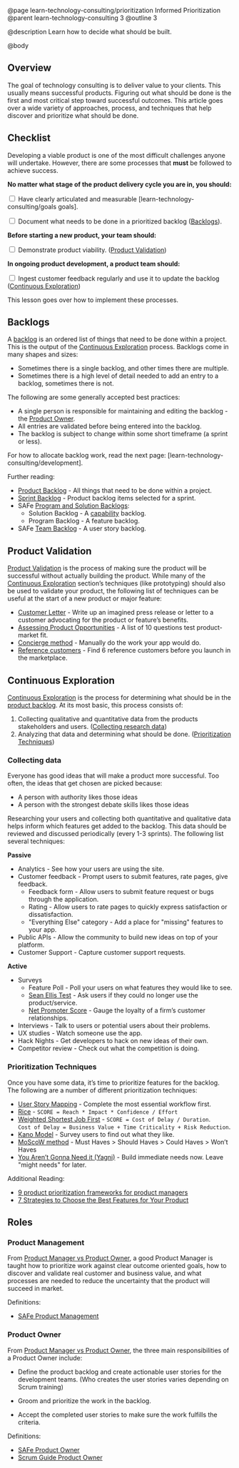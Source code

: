 @page learn-technology-consulting/prioritization Informed Prioritization
@parent learn-technology-consulting 3
@outline 3

@description Learn how to decide what should be built.

@body

## Overview

The goal of technology consulting is to deliver value to
your clients. This usually means successful products. Figuring out
what should be done is the first and most critical step toward
successful outcomes. This article goes over a wide variety of
approaches, process, and techniques that help discover and
prioritize what should be done.

## Checklist

Developing a viable product is one of the most difficult challenges
anyone will undertake. However, there are some processes that
**must** be followed to achieve success.

**No matter what stage of the product delivery cycle you are in, you should:**

<input type="checkbox"/> Have clearly articulated and measurable [learn-technology-consulting/goals goals].

<input type="checkbox"/> Document what needs to be done in a prioritized backlog ([Backlogs](#backlogs)).

**Before starting a new product, your team should:**

<input type="checkbox"/> Demonstrate product viability. ([Product Validation](#product-validation))

**In ongoing product development, a product team should:**

<input type="checkbox"/> Ingest customer feedback regularly and use it to update the backlog ([Continuous Exploration](#continuous-exploration))

This lesson goes over how to implement these processes.

## Backlogs

A [backlog](<https://en.wikipedia.org/wiki/Scrum_(software_development)#Product_backlog>) is an ordered list of things that need to be done within a project. This is the output of the [Continuous Exploration](#continuous-exploration)
process. Backlogs come in many shapes and sizes:

- Sometimes there is a single backlog, and other times there are multiple.
- Sometimes there is a high level of detail needed to add an entry to a backlog,
  sometimes there is not.

The following are some generally accepted best practices:

- A single person is responsible for maintaining and editing the backlog - the [Product Owner](#product-owner).
- All entries are validated before being entered into the backlog.
- The backlog is subject to change within some short timeframe (a sprint or less).

For how to allocate backlog work, read the next page: [learn-technology-consulting/development].

Further reading:

- [Product Backlog](https://www.scrum-institute.org/The_Scrum_Product_Backlog.php) - All things that need to be done within a project.
- [Sprint Backlog](https://www.scrum.org/resources/what-is-a-sprint-backlog) - Product backlog items selected for a sprint.
- SAFe [Program and Solution Backlogs](https://www.scaledagileframework.com/program-and-solution-backlogs/):
  - Solution Backlog - A [capability](https://www.scaledagileframework.com/solution/) backlog.
  - Program Backlog - A feature backlog.
- SAFe [Team Backlog](https://www.scaledagileframework.com/team-backlog/) - A user story backlog.

## Product Validation

[Product Validation](https://svpg.com/product-validation/) is the process of
making sure the product will be successful without actually building the
product. While many of the [Continuous Exploration](#continuous-exploration) section’s techniques (like prototyping) should also be used to validate your product,
the following list of techniques can be useful at the start of a new product or major
feature:

- [Customer Letter](https://svpg.com/the-customer-letter/) - Write up an imagined press release or letter to a customer advocating for the product or feature’s benefits.
- [Assessing Product Opportunities](https://svpg.com/assessing-product-opportunities/) - A list of 10 questions test product-market fit.
- [Concierge method](http://ibuildmvps.com/blog/the-concierge-minimum-viable-product-maximizes-customer-learning) - Manually do the work your app would do.
- [Reference customers](https://svpg.com/the-power-of-reference-customers/) - Find 6 reference customers before you launch in the marketplace.

## Continuous Exploration

[Continuous Exploration](https://www.scaledagileframework.com/continuous-exploration/)
is the process for determining what should be in the [product backlog](<https://en.wikipedia.org/wiki/Scrum_(software_development)#Product_backlog>). At its most basic, this process consists of:

1. Collecting qualitative and quantitative data from the products stakeholders and users. ([Collecting research data](#collecting-data))
2. Analyzing that data and determining what should be done. ([Prioritization Techniques](#prioritization-techniques))

### Collecting data

Everyone has good ideas that will make a product more successful. Too often,
the ideas that get chosen are picked because:

- A person with authority likes those ideas
- A person with the strongest debate skills likes those ideas

Researching your users and collecting both quantitative and qualitative data
helps inform which features get added to the backlog. This data should be
reviewed and discussed periodically (every 1-3 sprints).
The following list several techniques:

**Passive**

- Analytics - See how your users are using the site.
- Customer feedback - Prompt users to submit features, rate pages, give feedback.
  - Feedback form - Allow users to submit feature request or bugs through the application.
  - Rating - Allow users to rate pages to quickly express satisfaction or dissatisfaction.
  - "Everything Else" category - Add a place for "missing" features to your app.
- Public APIs - Allow the community to build new ideas on top of your platform.
- Customer Support - Capture customer support requests.

**Active**

- Surveys
  - Feature Poll - Poll your users on what features they would like to see.
  - [Sean Ellis Test](https://www.cleverism.com/product-market-fit-sean-ellis-test/) - Ask users if they could no longer use the product/service.
  - [Net Promoter Score](https://en.wikipedia.org/wiki/Net_Promoter) - Gauge the loyalty of a firm’s customer relationships.
- Interviews - Talk to users or potential users about their problems.
- UX studies - Watch someone use the app.
- Hack Nights - Get developers to hack on new ideas of their own.
- Competitor review - Check out what the competition is doing.

### Prioritization Techniques

Once you have some data, it’s time to prioritize features for the backlog. The
following are a number of different prioritization techniques:

- [User Story Mapping](https://manifesto.co.uk/user-story-mapping/) -
  Complete the most essential workflow first.
- [Rice](https://www.intercom.com/blog/rice-simple-prioritization-for-product-managers/) - `SCORE = Reach * Impact * Confidence / Effort`
- [Weighted Shortest Job First](https://www.scaledagileframework.com/wsjf/) - `SCORE = Cost of Delay / Duration`.  
  `Cost of Delay = Business Value + Time Criticality + Risk Reduction`.
- [Kano Model](https://en.wikipedia.org/wiki/Kano_model) - Survey
  users to find out what they like.
- [MoScoW method](https://en.wikipedia.org/wiki/MoSCoW_method) - Must Haves > Should Haves > Could Haves > Won’t Haves
- [You Aren’t Gonna Need it (Yagni)](https://martinfowler.com/bliki/Yagni.html) - Build immediate needs now. Leave "might needs" for later.

Additional Reading:

- [9 product prioritization frameworks for product managers](https://roadmunk.com/guides/product-prioritization-techniques-product-managers/)
- [7 Strategies to Choose the Best Features for Your Product](https://www.productplan.com/strategies-prioritize-product-features/)

## Roles

### Product Management

From [Product Manager vs Product Owner](https://medium.com/@melissaperri/product-manager-vs-product-owner-57ff829aa74d), a good Product Manager is taught how to prioritize work against clear outcome oriented goals, how to discover and validate real customer and business value, and what processes are needed to reduce the uncertainty that the product will succeed in market.

Definitions:

- [SAFe Product Management](https://www.scaledagileframework.com/product-and-solution-management/)

### Product Owner

From [Product Manager vs Product Owner](https://medium.com/@melissaperri/product-manager-vs-product-owner-57ff829aa74d), the three main responsibilities of a Product Owner include:

- Define the product backlog and create actionable user stories for the development teams. (Who creates the user stories varies depending on Scrum training)

- Groom and prioritize the work in the backlog.

- Accept the completed user stories to make sure the work fulfills the criteria.

Definitions:

- [SAFe Product Owner](https://www.scaledagileframework.com/product-owner/)
- [Scrum Guide Product Owner](https://scrumguides.org/scrum-guide.html#product-owner)

<!-- TODO: Requires Content Creation -->
<!-- ## Introducing these concepts -->

<!-- _TODO_ -->

<!-- - Understand why these things are important. -->
<!-- - Ask why an entry in the backlog was added. -->
<!-- - Review the checklist. -->
